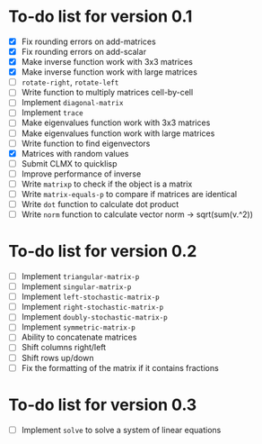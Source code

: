 # To-do list for version 0.1

- [x] Fix rounding errors on add-matrices
- [x] Fix rounding errors on add-scalar
- [x] Make inverse function work with 3x3 matrices
- [x] Make inverse function work with large matrices
- [ ] `rotate-right`, `rotate-left`
- [ ] Write function to multiply matrices cell-by-cell
- [ ] Implement `diagonal-matrix`
- [ ] Implement `trace`
- [ ] Make eigenvalues function work with 3x3 matrices
- [ ] Make eigenvalues function work with large matrices
- [ ] Write function to find eigenvectors
- [x] Matrices with random values
- [ ] Submit CLMX to quicklisp
- [ ] Improve performance of inverse
- [ ] Write `matrixp` to check if the object is a matrix
- [ ] Write `matrix-equals-p` to compare if matrices are identical
- [ ] Write `dot` function to calculate dot product
- [ ] Write `norm` function to calculate vector norm -> sqrt(sum(v.^2))

# To-do list for version 0.2

- [ ] Implement `triangular-matrix-p`
- [ ] Implement `singular-matrix-p`
- [ ] Implement `left-stochastic-matrix-p`
- [ ] Implement `right-stochastic-matrix-p`
- [ ] Implement `doubly-stochastic-matrix-p`
- [ ] Implement `symmetric-matrix-p`
- [ ] Ability to concatenate matrices
- [ ] Shift columns right/left 
- [ ] Shift rows up/down
- [ ] Fix the formatting of the matrix if it contains fractions

# To-do list for version 0.3
- [ ] Implement `solve` to solve a system of linear equations